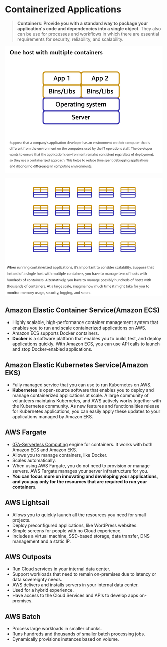 # Containerized Applications
> **Containers**: **Provide you with a standard way to package your application's code and dependencies into a single object**. 
> They also can be use for processes and workflows in which there are essential requirements for security, reliability, and scalability.

![containers1](../img/containers1.png)

![containers2](../img/containers2.png)

## Amazon Elastic Container Service(Amazon ECS)
- Highly scalable, high-performance container management system that enables you to run and scale containerized applications on AWS. 
- Amazon ECS supports Docker containers. 
- **Docker** is a software platform that enables you to build, test, and deploy applications quickly. With Amazon ECS, you can use API calls to launch and stop Docker-enabled applications.
## Amazon Elastic Kubernetes Service(Amazon EKS)
- Fully managed service that you can use to run Kubernetes on AWS. 
- **Kubernetes** is open-source software that enables you to deploy and manage containerized applications at scale. A large community of volunteers maintains Kubernetes, and AWS actively works together with the Kubernetes community. As new features and functionalities release for Kubernetes applications, you can easily apply these updates to your applications managed by Amazon EKS.

## AWS Fargate
- [07A-Serverless Computing](AWS/Cloud%20Practitioner%20(CLF-C02)/02-Compute%20in%20the%20Cloud/07A-Serverless%20Computing.md) engine for containers. It works with both Amazon ECS and Amazon EKS. 
- Allows you to manage containers, like Docker.
- Scales automatically.
- When using AWS Fargate, you do not need to provision or manage servers. AWS Fargate manages your server infrastructure for you. 
- **You can focus more on innovating and developing your applications, and you pay only for the resources that are required to run your container**s.

## AWS Lightsail
- Allows you to quickly launch all the resources you need for small projects.
- Deploy preconfigured applications, like WordPress websites.
- Simple screens for people with no Cloud experience.
- Includes a virtual machine, SSD-based storage, data transfer, DNS management and a static IP.

## AWS Outposts
- Run Cloud services in your internal data center.
- Support workloads that need to remain on-premises due to latency or data sovereignty needs.
- AWS delivers and installs servers in your internal data center.
- Used for a hybrid experience.
- Have access to the Cloud Services and APIs to develop apps on-premises.

## AWS Batch
- Process large workloads in smaller chunks.
- Runs hundreds and thousands of smaller batch processing jobs.
- Dynamically provisions instances based on volume.